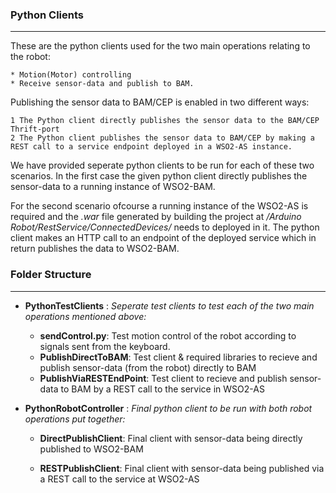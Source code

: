 ### Python Clients
-----------------

These are the python clients used for the two main operations relating to the robot: 

	* Motion(Motor) controlling
    * Receive sensor-data and publish to BAM.

Publishing the sensor data to BAM/CEP is enabled in two different ways:

	1 The Python client directly publishes the sensor data to the BAM/CEP Thrift-port
    2 The Python client publishes the sensor data to BAM/CEP by making a REST call to a service endpoint deployed in a WSO2-AS instance.

We have provided seperate python clients to be run for each of these two scenarios. In the first case the given python client directly publishes the sensor-data to a running instance of WSO2-BAM.

For the second scenario ofcourse a running instance of the WSO2-AS is required and the *.war* file generated by building the project at */Arduino Robot/RestService/ConnectedDevices/* needs to deployed in it. The python client makes an HTTP call to an endpoint of the deployed service which in return publishes the data to WSO2-BAM.


### Folder Structure
-----------------
* **PythonTestClients** : *Seperate test clients to test each of the two main operations mentioned above:*
	- **sendControl.py**: Test motion control of the robot according to signals sent from the keyboard.
	- **PublishDirectToBAM**: Test client & required libraries to recieve and publish sensor-data (from the robot) directly to BAM
    - **PublishViaRESTEndPoint**: Test client to recieve and publish sensor-data to BAM by a REST call to the service in WSO2-AS
    
* **PythonRobotController** : *Final python client to be run with both robot operations put together:*
	- **DirectPublishClient**: Final client with sensor-data being directly published to WSO2-BAM
        
    - **RESTPublishClient**: Final client with sensor-data being published via a REST call to the service at WSO2-AS

        


